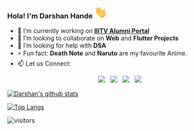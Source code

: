 ### Hola! I'm Darshan Hande <img src="https://github.com/ABSphreak/ABSphreak/blob/master/gifs/Hi.gif" width="30px">

- 🔭 I’m currently working on [**IIITV Alumni Portal**](https://github.com/iiitv/alumni-portal)
- 👯 I’m looking to collaborate on **Web** and **Flutter Projects**
- 🤔 I’m looking for help with **DSA**
- ⚡ Fun fact: **Death Note** and **Naruto** are my favourite Anime.
- 📫 Let us Connect: 
  <p align='center'>
  <a href="mailto:darshanhande11@gmail.com"><img src="https://img.shields.io/badge/gmail-%23D14836.svg?&style=for-the-badge&logo=gmail&logoColor=white" /></a>&nbsp;&nbsp;
  <a href="https://www.linkedin.com/in/darshan-hande-6a7479128/"><img src="https://img.shields.io/badge/linkedin-%230077B5.svg?&style=for-the-badge&logo=linkedin&logoColor=white" /></a>&nbsp;&nbsp;
  <a href="https://twitter.com/hande_darshan"><img src="https://img.shields.io/badge/twitter-%231DA1F2.svg?&style=for-the-badge&logo=twitter&logoColor=white"/></a>&nbsp;&nbsp;
  <a href="https://www.instagram.com/darshanhande11/"><img src="https://img.shields.io/badge/instagram-%23E4405F.svg?&style=for-the-badge&logo=instagram&logoColor=white" /></a>&nbsp;&nbsp;
  </p>

[![Darshan's github stats](https://github-readme-stats.vercel.app/api?username=darshanhande11&theme=radical&count_private=true)](https://github-readme-stats.vercel.app/api?username=darshanhande11&show_icons=true&theme=radical)


[![Top Langs](https://github-readme-stats.vercel.app/api/top-langs/?username=darshanhande11&&hide=CSS&layout=compact&theme=radical)](https://github-readme-stats.vercel.app/api/top-langs/?username=darshanhande11&&hide=CSS&layout=compact&theme=radical)

![visitors](https://visitor-badge.glitch.me/badge?page_id=darshanhande11.darshanhande11)

